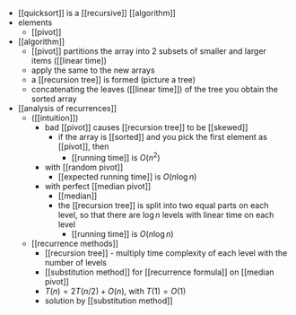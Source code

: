 - [[quicksort]] is a [[recursive]] [[algorithm]]
- elements
	- [[pivot]]
- [[algorithm]]
	- [[pivot]] partitions the array into 2 subsets of smaller and larger items ([[linear time])
	- apply the same to the new arrays
	- a [[recursion tree]] is formed (picture a tree)
	- concatenating the leaves ([[linear time]]) of the tree you obtain the sorted array
- [[analysis of recurrences]]
	- ([[intuition]])
		- bad [[pivot]] causes [[recursion tree]] to be [[skewed]]
			- if the array is [[sorted]] and you pick the first element as [[pivot]], then
				- [[running time]] is $O(n^2)$
		- with [[random pivot]]
			- [[expected running time]] is $O(n \log n)$
		- with perfect [[median pivot]]
			- [[median]]
			- the [[recursion tree]] is split into two equal parts on each level, so that there are $\log n$ levels with linear time on each level
				- [[running time]] is $O(n \log n)$
	- [[recurrence methods]]
		- [[recursion tree]] - multiply time complexity of each level with the number of levels
		- [[substitution method]] for [[recurrence formula]] on [[median pivot]]
		- $T(n) = 2T(n/2) + O(n)$, with $T(1) = O(1)$
		- solution by [[substitution method]]